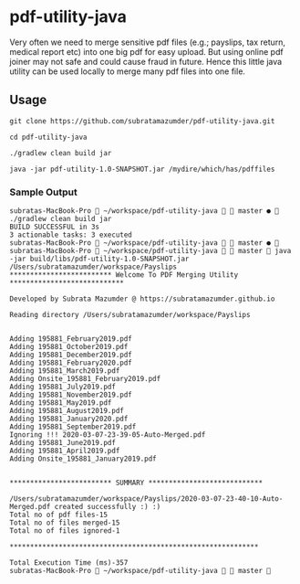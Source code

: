 # pdf-utility-java
Very often we need to merge sensitive pdf files (e.g.; payslips, tax return, medical report etc) into one big pdf for easy upload. 
But using online pdf joiner may not safe and could cause fraud in future.
Hence this little java utility can be used locally to merge many pdf files into one file.
## Usage
```console
git clone https://github.com/subratamazumder/pdf-utility-java.git

cd pdf-utility-java

./gradlew clean build jar

java -jar pdf-utility-1.0-SNAPSHOT.jar /mydire/which/has/pdffiles
```

### Sample Output

```console
subratas-MacBook-Pro  ~/workspace/pdf-utility-java   master ●  ./gradlew clean build jar
BUILD SUCCESSFUL in 3s
3 actionable tasks: 3 executed
subratas-MacBook-Pro  ~/workspace/pdf-utility-java   master ● 
subratas-MacBook-Pro  ~/workspace/pdf-utility-java   master  java -jar build/libs/pdf-utility-1.0-SNAPSHOT.jar   /Users/subratamazumder/workspace/Payslips
************************* Welcome To PDF Merging Utility ****************************

Developed by Subrata Mazumder @ https://subratamazumder.github.io

Reading directory /Users/subratamazumder/workspace/Payslips


Adding 195881_February2019.pdf
Adding 195881_October2019.pdf
Adding 195881_December2019.pdf
Adding 195881_February2020.pdf
Adding 195881_March2019.pdf
Adding Onsite_195881_February2019.pdf
Adding 195881_July2019.pdf
Adding 195881_November2019.pdf
Adding 195881_May2019.pdf
Adding 195881_August2019.pdf
Adding 195881_January2020.pdf
Adding 195881_September2019.pdf
Ignoring !!! 2020-03-07-23-39-05-Auto-Merged.pdf
Adding 195881_June2019.pdf
Adding 195881_April2019.pdf
Adding Onsite_195881_January2019.pdf


************************* SUMMARY ****************************

/Users/subratamazumder/workspace/Payslips/2020-03-07-23-40-10-Auto-Merged.pdf created successfully :) :)
Total no of pdf files-15
Total no of files merged-15
Total no of files ignored-1

*************************************************************

Total Execution Time (ms)-357
subratas-MacBook-Pro  ~/workspace/pdf-utility-java   master 

```

